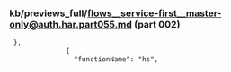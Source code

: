 ### kb/previews_full/flows__service-first__master-only@auth.har.part055.md (part 002)

```md
 },
              {
                "functionName": "hs",
       
```

```
